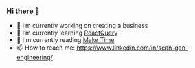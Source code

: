 ### Hi there 👋

- 🔭 I’m currently working on creating a business
- 🌱 I’m currently learning [ReactQuery](https://react-query-v3.tanstack.com/)
- 📖 I'm currently reading [Make Time]([https://www.amazon.com.au/Unfair-Advantage-Startup-Success-Starts-ebook/dp/B07ND3V1ZS](https://www.amazon.com.au/Make-Time-focus-matters-every/dp/0593079582/ref=asc_df_0593079582/?tag=googleshopdsk-22&linkCode=df0&hvadid=341744868201&hvpos=&hvnetw=g&hvrand=15949255780596921270&hvpone=&hvptwo=&hvqmt=&hvdev=c&hvdvcmdl=&hvlocint=&hvlocphy=9071855&hvtargid=pla-585858616727&psc=1))
- 📫 How to reach me: https://www.linkedin.com/in/sean-gan-engineering/
